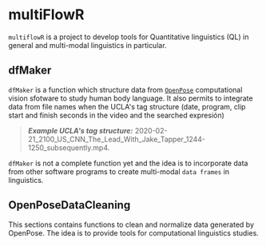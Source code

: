 # multiFlowR

`multiflowR` is a project to develop tools for Quantitative linguistics (QL) in general and multi-modal linguistics in particular.

## dfMaker

`dfMaker` is a function which structure data from [`OpenPose`](https://github.com/CMU-Perceptual-Computing-Lab/openpose) computational vision sfotware to study human body language. It also permits to integrate data from file names when the UCLA's tag structure (date, program, clip start and finish seconds in the video and the searched expresión)

> ***Example UCLA's tag structure:*** 2020-02-21_2100_US_CNN_The_Lead_With_Jake_Tapper_1244-1250_subsequently.mp4.

`dfMaker` is not a complete function yet and the idea is to incorporate data from other software programs to create multi-modal `data frames` in linguistics.



## OpenPoseDataCleaning

This sections contains functions to clean and normalize data generated by OpenPose. The idea is to provide tools for computational linguistics studies.

